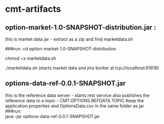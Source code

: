 # cmt-artifacts
## option-market-1.0-SNAPSHOT-distribution.jar  :
  this is market data jar - extract as a zip and find marketdata.sh
  
###run:
  cd option-market-1.0-SNAPSHOT-distribution

  chmod +x marketdata.sh

  ./marketdata.sh   (starts market data and jms borker at tcp://localhost:61616)
  
## options-data-ref-0.0.1-SNAPSHOT.jar
  this is the reference data server - starts rest service 
  also publishes the reference data to a topic - CMT.OPTIONS.REFDATA.TOPIC
  Keep the application.properties and OptionsData.csv in the same folder as jar
 ###run:  
  java -jar options-data-ref-0.0.1-SNAPSHOT.jar
  
